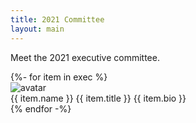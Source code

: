 ```yaml
---
title: 2021 Committee
layout: main
---
```


Meet the 2021 executive committee.

<div class="flex flex-wrap justify-center left-0 w-screen -ml-8 md:-ml-12">
{%- for item in exec %}
  <div class="md:w-1/4 lg:w-1/6 mx-2 mb-5 overflow-hidden bg-white rounded-lg shadow-lg">
    <img class="object-cover w-full h-96 md:h-56 lg:h-96" src="/assets/{{ item.photo }}" alt="avatar">
    <div class="py-5 text-center">
      <span class="block text-2xl font-bold text-gray-800">{{ item.name }}</span>
      <span class="block text-l font-bold text-gray-400">{{ item.title }}</span>
      <span class="text-sm text-gray-700">{{ item.bio }}</span>
    </div>
  </div>
{% endfor -%}
</div>



